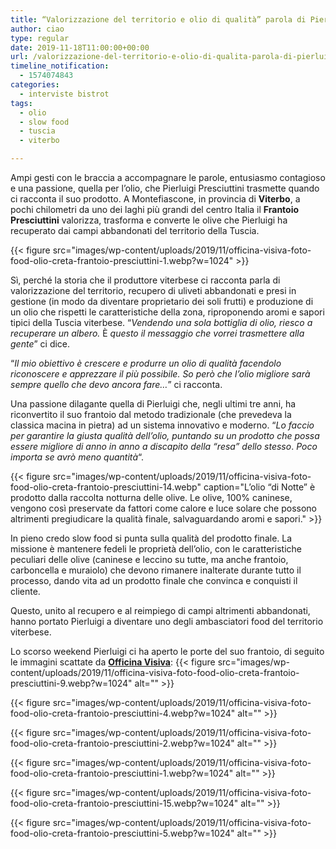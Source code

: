 ```yaml
---
title: “Valorizzazione del territorio e olio di qualità” parola di Pierluigi Presciuttini
author: ciao
type: regular
date: 2019-11-18T11:00:00+00:00
url: /valorizzazione-del-territorio-e-olio-di-qualita-parola-di-pierluigi-presciuttini/
timeline_notification:
  - 1574074843
categories:
  - interviste bistrot
tags:
  - olio
  - slow food
  - tuscia
  - viterbo

---
```

Ampi gesti con le braccia a accompagnare le parole, entusiasmo contagioso e una passione, quella per l’olio, che Pierluigi Presciuttini trasmette quando ci racconta il suo prodotto. A Montefiascone, in provincia di **Viterbo**, a pochi chilometri da uno dei laghi più grandi del centro Italia il **Frantoio Presciuttini** valorizza, trasforma e converte le olive che Pierluigi ha recuperato dai campi abbandonati del territorio della Tuscia.


{{< figure src="images/wp-content/uploads/2019/11/officina-visiva-foto-food-olio-creta-frantoio-presciuttini-1.webp?w=1024" >}}


Sì, perché la storia che il produttore viterbese ci racconta parla di valorizzazione del territorio, recupero di uliveti abbandonati e presi in gestione (in modo da diventare proprietario dei soli frutti) e produzione di un olio che rispetti le caratteristiche della zona, riproponendo aromi e sapori tipici della Tuscia viterbese. &#8220;_Vendendo una sola bottiglia di olio, riesco a recuperare un albero._ È _questo il messaggio che vorrei trasmettere alla gente_&#8221; ci dice.

“_Il mio obiettivo è crescere e produrre un olio di qualità facendolo riconoscere e apprezzare il più possibile. So però che l’olio migliore sarà sempre quello che devo ancora fare…_” ci racconta.

Una passione dilagante quella di Pierluigi che, negli ultimi tre anni, ha riconvertito il suo frantoio dal metodo tradizionale (che prevedeva la classica macina in pietra) ad un sistema innovativo e moderno. &#8220;_Lo faccio per garantire la giusta qualità dell&#8217;olio, puntando su un prodotto che possa essere migliore di anno in anno a discapito della “resa” dello stesso_. _Poco importa se avrò meno quantità_&#8220;.


{{< figure src="images/wp-content/uploads/2019/11/officina-visiva-foto-food-olio-creta-frantoio-presciuttini-14.webp" caption="L&#8217;olio &#8220;di Notte&#8221; è prodotto dalla raccolta notturna delle olive. Le olive, 100% caninese, vengono così preservate da fattori come calore e luce solare che possono altrimenti pregiudicare la qualità finale, salvaguardando aromi e sapori." >}}


In pieno credo slow food si punta sulla qualità del prodotto finale. La missione è mantenere fedeli le proprietà dell’olio, con le caratteristiche peculiari delle olive (caninese e leccino su tutte, ma anche frantoio, carboncella e muraiolo) che devono rimanere inalterate durante tutto il processo, dando vita ad un prodotto finale che convinca e conquisti il cliente. 

Questo, unito al recupero e al reimpiego di campi altrimenti abbandonati, hanno portato Pierluigi a diventare uno degli ambasciatori food del territorio viterbese.

Lo scorso weekend Pierluigi ci ha aperto le porte del suo frantoio, di seguito le immagini scattate da **[Officina Visiva][1]**:
{{< figure src="images/wp-content/uploads/2019/11/officina-visiva-foto-food-olio-creta-frantoio-presciuttini-9.webp?w=1024" alt="" >}}


{{< figure src="images/wp-content/uploads/2019/11/officina-visiva-foto-food-olio-creta-frantoio-presciuttini-4.webp?w=1024" alt="" >}}


{{< figure src="images/wp-content/uploads/2019/11/officina-visiva-foto-food-olio-creta-frantoio-presciuttini-2.webp?w=1024" alt="" >}}


{{< figure src="images/wp-content/uploads/2019/11/officina-visiva-foto-food-olio-creta-frantoio-presciuttini-1.webp?w=1024" alt="" >}}


{{< figure src="images/wp-content/uploads/2019/11/officina-visiva-foto-food-olio-creta-frantoio-presciuttini-15.webp?w=1024" alt="" >}}


{{< figure src="images/wp-content/uploads/2019/11/officina-visiva-foto-food-olio-creta-frantoio-presciuttini-5.webp?w=1024" alt="" >}}


 [1]: http://www.officinavisiva.it/